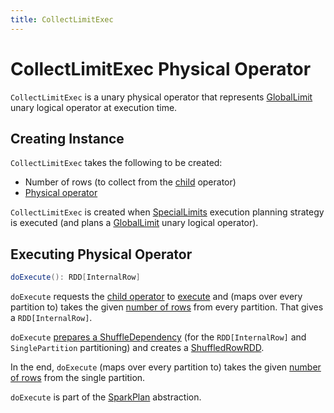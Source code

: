 ```yaml
---
title: CollectLimitExec
---
```


# CollectLimitExec Physical Operator

`CollectLimitExec` is a unary physical operator that represents [GlobalLimit](../logical-operators/GlobalLimit.md) unary logical operator at execution time.

## Creating Instance

`CollectLimitExec` takes the following to be created:

* <span id="limit"> Number of rows (to collect from the [child](#child) operator)
* <span id="child"> [Physical operator](SparkPlan.md)

`CollectLimitExec` is created when [SpecialLimits](../execution-planning-strategies/SpecialLimits.md) execution planning strategy is executed (and plans a [GlobalLimit](../logical-operators/GlobalLimit.md) unary logical operator).

## <span id="doExecute"> Executing Physical Operator

```scala
doExecute(): RDD[InternalRow]
```

`doExecute` requests the [child operator](#child) to [execute](SparkPlan.md#execute) and (maps over every partition to) takes the given [number of rows](#limit) from every partition. That gives a `RDD[InternalRow]`.

`doExecute` [prepares a ShuffleDependency](ShuffleExchangeExec.md#prepareShuffleDependency) (for the `RDD[InternalRow]` and `SinglePartition` partitioning) and creates a [ShuffledRowRDD](../ShuffledRowRDD.md).

In the end, `doExecute` (maps over every partition to) takes the given [number of rows](#limit) from the single partition.

`doExecute` is part of the [SparkPlan](SparkPlan.md#doExecute) abstraction.
